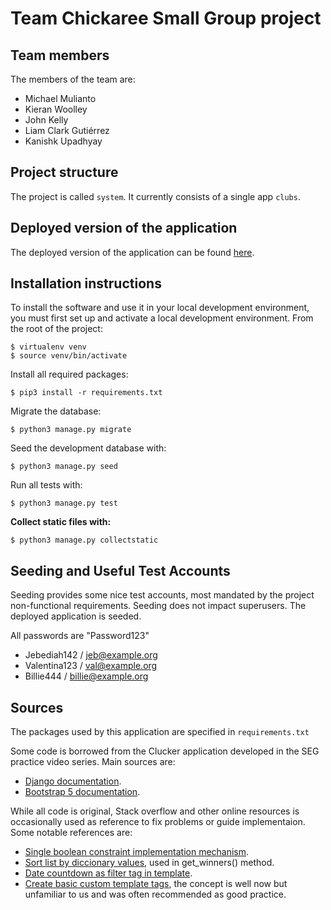 # Team Chickaree Small Group project

## Team members
The members of the team are:
- Michael Mulianto
- Kieran Woolley
- John Kelly
- Liam Clark Gutiérrez
- Kanishk Upadhyay

## Project structure
The project is called `system`.  It currently consists of a single app `clubs`.

## Deployed version of the application
The deployed version of the application can be found [here](https://lit-tundra-65931.herokuapp.com/).

## Installation instructions
To install the software and use it in your local development environment, you must first set up and activate a local development environment.  From the root of the project:

```
$ virtualenv venv
$ source venv/bin/activate
```

Install all required packages:

```
$ pip3 install -r requirements.txt
```

Migrate the database:

```
$ python3 manage.py migrate
```

Seed the development database with:

```
$ python3 manage.py seed
```

Run all tests with:
```
$ python3 manage.py test
```

**Collect static files with:**
```
$ python3 manage.py collectstatic
```

## Seeding and Useful Test Accounts
Seeding provides some nice test accounts, most mandated by the project non-functional requirements.
Seeding does not impact superusers.
The deployed application is seeded.

All passwords are "Password123"
  - Jebediah142 / jeb@example.org
  - Valentina123 / val@example.org
  - Billie444 / billie@example.org

## Sources
The packages used by this application are specified in `requirements.txt`

Some code is borrowed from the Clucker application developed in the SEG practice video series.
Main sources are:
  - [Django documentation](https://docs.djangoproject.com/en/4.0/).
  - [Bootstrap 5 documentation](https://getbootstrap.com/docs/5.1/getting-started/introduction/).

While all code is original, Stack overflow and other online resources is occasionally used as reference to fix problems or guide implementaion. Some notable references are:
  - [Single boolean constraint implementation mechanism](https://stackoverflow.com/questions/1455126/unique-booleanfield-value-in-django).
  - [Sort list by diccionary values](https://www.geeksforgeeks.org/python-sort-list-by-dictionary-values/), used in get_winners() method.
  - [Date countdown as filter tag in template](https://stackoverflow.com/questions/47622089/django-template-counting-days-from-now-to-specific-date).
  - [Create basic custom template tags](https://stackoverflow.com/questions/6451304/django-simple-custom-template-tag-example), the concept is well now but unfamiliar to us and was often recommended as good practice.
